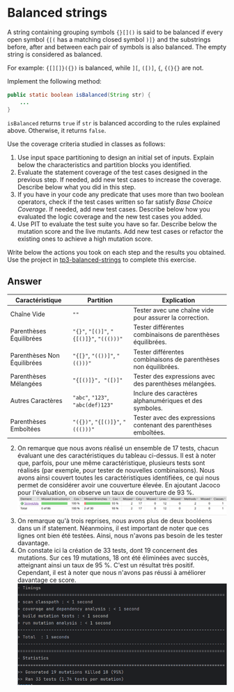 # Balanced strings

A string containing grouping symbols `{}[]()` is said to be balanced if every open symbol `{[(` has a matching closed symbol `)]}` and the substrings before, after and between each pair of symbols is also balanced. The empty string is considered as balanced.

For example: `{[][]}({})` is balanced, while `][`, `([)]`, `{`, `{(}{}` are not.

Implement the following method:

```java
public static boolean isBalanced(String str) {
    ...
}
```

`isBalanced` returns `true` if `str` is balanced according to the rules explained above. Otherwise, it returns `false`.

Use the coverage criteria studied in classes as follows:

1. Use input space partitioning to design an initial set of inputs. Explain below the characteristics and partition blocks you identified.
2. Evaluate the statement coverage of the test cases designed in the previous step. If needed, add new test cases to increase the coverage. Describe below what you did in this step.
3. If you have in your code any predicate that uses more than two boolean operators, check if the test cases written so far satisfy *Base Choice Coverage*. If needed, add new test cases. Describe below how you evaluated the logic coverage and the new test cases you added.
4. Use PIT to evaluate the test suite you have so far. Describe below the mutation score and the live mutants. Add new test cases or refactor the existing ones to achieve a high mutation score.

Write below the actions you took on each step and the results you obtained.
Use the project in [tp3-balanced-strings](../code/tp3-balanced-strings) to complete this exercise.

## Answer

| Caractéristique           | Partition                                     | Explication                                        |
|---------------------------|-----------------------------------------------|----------------------------------------------------|
| Chaîne Vide               | `""`                                          | Tester avec une chaîne vide pour assurer la correction.|
| Parenthèses Équilibrées   | `"{}"`, `"[()]"`, `"{[()]}"`, `"((()))"`     | Tester différentes combinaisons de parenthèses équilibrées.|
| Parenthèses Non Équilibrées| `"{[}"`, `"(())]"`, `"(()))"`                | Tester différentes combinaisons de parenthèses non équilibrées.|
| Parenthèses Mélangées     | `"{[()]}", "([)]"`                           | Tester des expressions avec des parenthèses mélangées.|
| Autres Caractères         | `"abc"`, `"123"`, `"abc(def)123"`             | Inclure des caractères alphanumériques et des symboles.|
| Parenthèses Emboîtées      | `"({})"`, `"{[()]}"`, `"((()))"`             | Tester avec des expressions contenant des parenthèses emboîtées.|

2. On remarque que nous avons réalisé un ensemble de 17 tests, chacun évaluant une des caractéristiques du tableau ci-dessus. Il est à noter que, parfois, pour une même caractéristique, plusieurs tests sont réalisés (par exemple, pour tester de nouvelles combinaisons). Nous avons ainsi couvert toutes les caractéristiques identifiées, ce qui nous permet de considérer avoir une couverture élevée. En ajoutant Jacoco pour l'évaluation, on observe un taux de couverture de 93 %.
![img_1.png](img_1.png)
3. On remarque qu'à trois reprises, nous avons plus de deux booléens dans un if statement. Néanmoins, il est important de noter que ces lignes ont bien été testées. Ainsi, nous n'avons pas besoin de les tester davantage.
4.  On constate ici la création de 33 tests, dont 19 concernent des mutations. Sur ces 19 mutations, 18 ont été éliminées avec succès, atteignant ainsi un taux de 95 %. C'est un résultat très positif. Cependant, il est à noter que nous n'avons pas réussi à améliorer davantage ce score.
 ![img.png](img.png)

